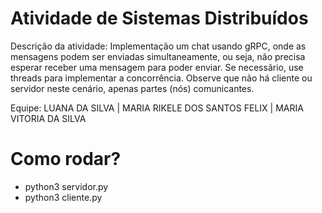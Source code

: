 # Atividade de Sistemas Distribuídos

Descrição da atividade: Implementação um chat usando gRPC, onde as mensagens podem ser enviadas simultaneamente, ou seja, não precisa esperar receber uma mensagem para poder enviar. Se necessãrio, use threads para implementar a concorrência. Observe que não há cliente ou servidor neste cenário, apenas partes (nós) comunicantes.

Equipe: LUANA DA SILVA | MARIA RIKELE DOS SANTOS FELIX | MARIA VITORIA DA SILVA

# Como rodar?
- python3 servidor.py
- python3 cliente.py
